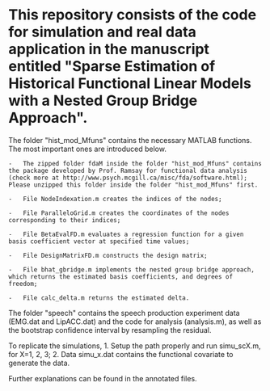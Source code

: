 # This repository consists of the code for simulation and real data application in the manuscript entitled "Sparse Estimation of Historical Functional Linear Models with a Nested Group Bridge Approach". 

The folder "hist_mod_Mfuns" contains the necessary MATLAB functions. The most important ones are introduced below. 

	-	The zipped folder fdaM inside the folder "hist_mod_Mfuns" contains the package developed by Prof. Ramsay for functional data analysis (check more at http://www.psych.mcgill.ca/misc/fda/software.html); Please unzipped this folder inside the folder "hist_mod_Mfuns" first.
	
	-	File NodeIndexation.m creates the indices of the nodes;
	
	-	File ParalleloGrid.m creates the coordinates of the nodes corresponding to their indices;
	
	-	File BetaEvalFD.m evaluates a regression function for a given basis coefficient vector at specified time values;
	
	-	File DesignMatrixFD.m constructs the design matrix;
	
	-	File bhat_gbridge.m implements the nested group bridge approach, which returns the estimated basis coefficients, and degrees of freedom;
	
	-	File calc_delta.m returns the estimated delta.

The folder "speech" contains the speech production experiment data (EMG.dat and LipACC.dat) and the code for analysis (analysis.m), as well as the bootstrap confidence interval by resampling the residual.

To replicate the simulations,
	1.	Setup the path properly and run simu_scX.m, for X=1, 2, 3;
	2.	Data simu_x.dat contains the functional covariate to generate the data.

Further explanations can be found in the annotated files.
